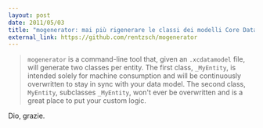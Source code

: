 ```yaml
---
layout: post
date: 2011/05/03
title: "mogenerator: mai più rigenerare le classi dei modelli Core Data manualmente"
external_link: https://github.com/rentzsch/mogenerator
---
```


> `mogenerator` is a command-line tool that, given an `.xcdatamodel` file, will generate two classes per entity. The first class, `_MyEntity`, is intended solely for machine consumption and will be continuously overwritten to stay in sync with your data model. The second class, `MyEntity`, subclasses `_MyEntity`, won't ever be overwritten and is a great place to put your custom logic.

Dio, grazie.